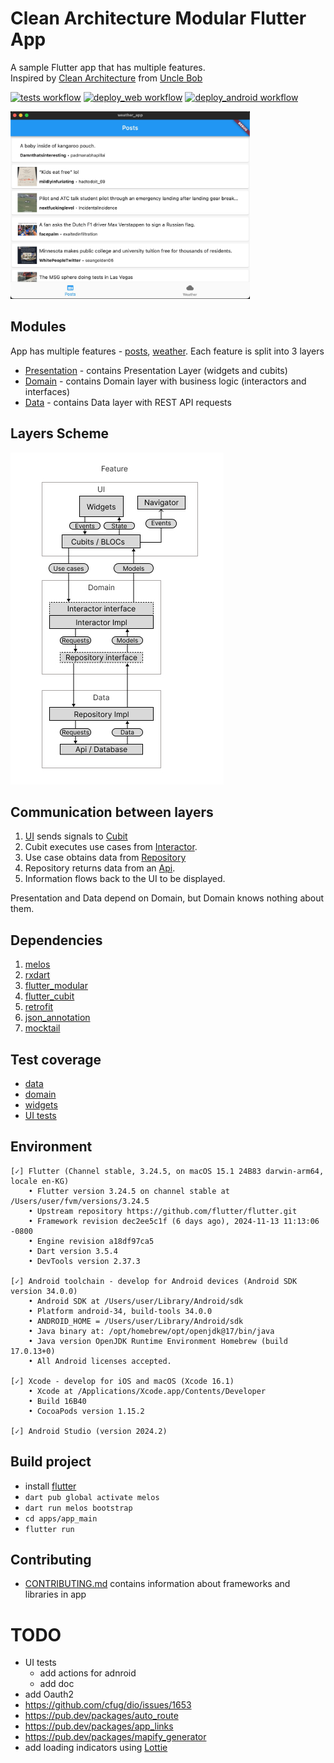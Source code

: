 # Clean Architecture Modular Flutter App

A sample Flutter app that has multiple features.\
Inspired by [Clean Architecture](https://blog.cleancoder.com/uncle-bob/2012/08/13/the-clean-architecture.html) from [Uncle Bob](https://x.com/unclebobmartin)

[![tests workflow](https://github.com/0x384c0/Experiments-flutter/actions/workflows/unit_tests.yml/badge.svg)](https://github.com/0x384c0/Experiments-flutter/actions/workflows/unit_tests.yml)
[![deploy_web workflow](https://github.com/0x384c0/Experiments-flutter/actions/workflows/deploy_web.yml/badge.svg)](https://github.com/0x384c0/Experiments-flutter/actions/workflows/deploy_web.yml)
[![deploy_android workflow](https://github.com/0x384c0/Experiments-flutter/actions/workflows/deploy_android.yml/badge.svg)](https://github.com/0x384c0/Experiments-flutter/actions/workflows/deploy_android.yml)

<img src="/media/mac_app_screenshot.jpg" height="300">

## Modules

App has multiple features - [posts](packages/features/reddit_posts), [weather](packages/features/weather). Each
feature is split into 3 layers

- [Presentation](packages/features/reddit_posts/presentation) - contains Presentation Layer (widgets and
  cubits)
- [Domain](packages/features/reddit_posts/domain) - contains Domain layer with business logic (interactors
  and interfaces)
- [Data](packages/features/reddit_posts/data) - contains Data layer with REST API requests

## Layers Scheme

![layers](/media/layers.jpg)

## Communication between layers

1. [UI](packages/features/reddit_posts/presentation/lib/src/widgets/posts_screen.dart) sends signals
   to [Cubit](packages/features/reddit_posts/presentation/lib/src/widgets/posts_cubit.dart)
1. Cubit executes use cases
   from [Interactor](packages/features/reddit_posts/domain/lib/src/use_cases/interactor.dart).
1. Use case obtains data
   from [Repository](packages/features/reddit_posts/data/lib/repository/remote_repository.dart)
1. Repository returns data from an [Api](packages/features/reddit_posts/data/lib/api/reddit_api.dart).
1. Information flows back to the UI to be displayed.

Presentation and Data depend on Domain, but Domain knows nothing about them.

## Dependencies

1. [melos](https://pub.dev/packages/melos)
1. [rxdart](https://pub.dev/packages/rxdart)
1. [flutter_modular](https://pub.dev/packages/flutter_modular)
1. [flutter_cubit](https://pub.dev/documentation/flutter_cubit/latest/)
1. [retrofit](https://pub.dev/packages/retrofit)
1. [json_annotation](https://pub.dev/packages/json_annotation)
1. [mocktail](https://pub.dev/packages/mocktail)

## Test coverage

- [data](packages/features/weather/data/test)
- [domain](packages/features/weather/domain/test/interactor_test.dart)
- [widgets](packages/features/weather/presentation/test)
- [UI tests](apps/app_main/ui_tests/features)

## Environment
```
[✓] Flutter (Channel stable, 3.24.5, on macOS 15.1 24B83 darwin-arm64, locale en-KG)
    • Flutter version 3.24.5 on channel stable at /Users/user/fvm/versions/3.24.5
    • Upstream repository https://github.com/flutter/flutter.git
    • Framework revision dec2ee5c1f (6 days ago), 2024-11-13 11:13:06 -0800
    • Engine revision a18df97ca5
    • Dart version 3.5.4
    • DevTools version 2.37.3

[✓] Android toolchain - develop for Android devices (Android SDK version 34.0.0)
    • Android SDK at /Users/user/Library/Android/sdk
    • Platform android-34, build-tools 34.0.0
    • ANDROID_HOME = /Users/user/Library/Android/sdk
    • Java binary at: /opt/homebrew/opt/openjdk@17/bin/java
    • Java version OpenJDK Runtime Environment Homebrew (build 17.0.13+0)
    • All Android licenses accepted.

[✓] Xcode - develop for iOS and macOS (Xcode 16.1)
    • Xcode at /Applications/Xcode.app/Contents/Developer
    • Build 16B40
    • CocoaPods version 1.15.2

[✓] Android Studio (version 2024.2)
```

## Build project
* install [flutter](https://docs.flutter.dev/get-started/install)
* `dart pub global activate melos`
* `dart run melos bootstrap`
* `cd apps/app_main` 
* `flutter run `

## Contributing
* [CONTRIBUTING.md](CONTRIBUTING.md) contains information about frameworks and libraries in app

# TODO
* UI tests
  * add actions for adnroid
  * add doc
* add Oauth2
* https://github.com/cfug/dio/issues/1653
* https://pub.dev/packages/auto_route
* https://pub.dev/packages/app_links
* https://pub.dev/packages/mapify_generator
* add loading indicators using [Lottie](https://pub.dev/packages/lottie)
